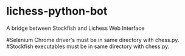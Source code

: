 # lichess-python-bot
A bridge between Stockfish and Lichess Web Interface

#Selenium Chrome driver's must be in same directory with chess.py.
#Stockfish executables must be in same directory with chess.py.
